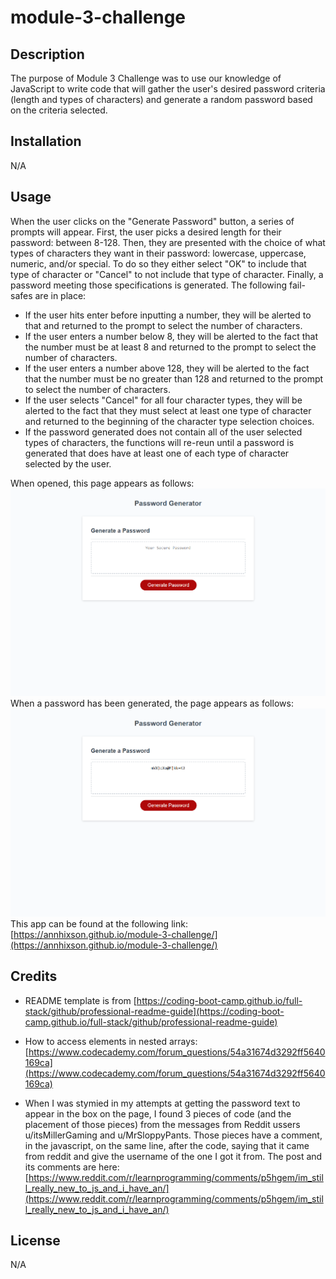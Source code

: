 # module-3-challenge

## Description

The purpose of Module 3 Challenge was to use our knowledge of JavaScript to write code that will gather the user's desired password criteria (length and types of characters) and generate a random password based on the criteria selected.

## Installation

N/A

## Usage

When the user clicks on the "Generate Password" button, a series of prompts will appear. First, the user picks a desired length for their password: between 8-128. Then, they are presented with the choice of what types of characters they want in their password: lowercase, uppercase, numeric, and/or special. To do so they either select "OK" to include that type of character or "Cancel" to not include that type of character. Finally, a password meeting those specifications is generated.
The following fail-safes are in place:
- If the user hits enter before inputting a number, they will be alerted to that and returned to the prompt to select the number of characters.
- If the user enters a number below 8, they will be alerted to the fact that the number must be at least 8 and returned to the prompt to select the number of characters.
- If the user enters a number above 128, they will be alerted to the fact that the number must be no greater than 128 and returned to the prompt to select the number of characters.
- If the user selects "Cancel" for all four character types, they will be alerted to the fact that they must select at least one type of character and returned to the beginning of the character type selection choices.
- If the password generated does not contain all of the user selected types of characters, the functions will re-reun until a password is generated that does have at least one of each type of character selected by the user.

When opened, this page appears as follows:
![alt text](./assets/annhixson.github.io_module-3-challenge%20before%20generating%20a%20password.png)
When a password has been generated, the page appears as follows:
![alt text](./assets/annhixson.github.io_module-3-challenge%20with%20password%20generated.png)
This app can be found at the following link: [https://annhixson.github.io/module-3-challenge/](https://annhixson.github.io/module-3-challenge/)

## Credits

- README template is from [https://coding-boot-camp.github.io/full-stack/github/professional-readme-guide](https://coding-boot-camp.github.io/full-stack/github/professional-readme-guide)

- How to access elements in nested arrays: [https://www.codecademy.com/forum_questions/54a31674d3292ff5640169ca](https://www.codecademy.com/forum_questions/54a31674d3292ff5640169ca)

- When I was stymied in my attempts at getting the password text to appear in the box on the page, I found 3 pieces of code (and the placement of those pieces) from the messages from Reddit ussers u/itsMillerGaming and u/MrSloppyPants. Those pieces have a comment, in the javascript, on the same line, after the code, saying that it came from reddit and give the username of the one I got it from. The post and its comments are here: [https://www.reddit.com/r/learnprogramming/comments/p5hgem/im_still_really_new_to_js_and_i_have_an/](https://www.reddit.com/r/learnprogramming/comments/p5hgem/im_still_really_new_to_js_and_i_have_an/)

## License

N/A
